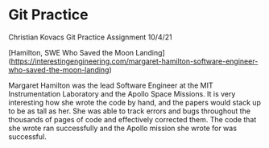 # Git Practice
Christian Kovacs Git Practice Assignment  10/4/21


[Hamilton, SWE Who Saved the Moon Landing] (https://interestingengineering.com/margaret-hamilton-software-engineer-who-saved-the-moon-landing)


Margaret Hamilton was the lead Software Engineer at the MIT Instrumentation Laboratory and the Apollo Space Missions.  It is very interesting how she
wrote the code by hand, and the papers would stack up to be as tall as her.  She was able to track errors and bugs throughout the thousands of pages of code
and effectively corrected them.  The code that she wrote ran successfully and the Apollo mission she wrote for was successful.